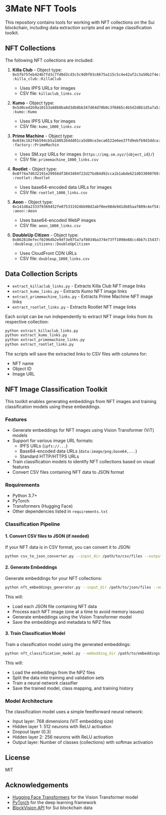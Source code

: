 # 3Mate NFT Tools

This repository contains tools for working with NFT collections on the Sui blockchain, including data extraction scripts and an image classification toolkit.

## NFT Collections

The following NFT collections are included:

1. **Killa Club** - Object type: `0x5fb75feb424b7fd3c7fd0d3cd3c5c9d9f03c8675a115c5c4e42af2c3a50b2f4e::killa_club::KillaClub`
   - Uses IPFS URLs for images
   - CSV file: `killaclub_links.csv`

2. **Kumo** - Object type: `0x5d0ced2b9a10153a68b0ba8d3db8bb347d64d70b0c3f6865c4b5d2d8b1d5a7a5::kumo::Kumo`
   - Uses IPFS URLs for images
   - CSV file: `kumo_1000_links.csv`

3. **Prime Machine** - Object type: `0x034c162f6b594cb5a1805264dd01ca5d80ce3eca6522e6ee37fd9ebfb9d3ddca::factory::PrimeMachin`
   - Uses SM.xyz URLs for images (`https://img.sm.xyz/{object_id}/`)
   - CSV file: `primemachine_1000_links.csv`

4. **Rootlet** - Object type: `0x8f74a7d632191e29956df3843404f22d27bd84d92cca1b1abde621d033098769::rootlet::Rootlet`
   - Uses base64-encoded data URLs for images
   - CSV file: `rootlet_1000_links.csv`

5. **Aeon** - Object type: `0x141d8a2333f9369452fe075331924bb98d2abf0ee98de941db85aaf809c4ef54::aeon::Aeon`
   - Uses base64-encoded WebP images
   - CSV file: `aeon_1000_links.csv`

6. **DoubleUp Citizen** - Object type: `0x862810efecf0296db2e9df3e075a7af8034ba374e73ff1098e88cc4bb7c15437::doubleup_citizens::DoubleUpCitizen`
   - Uses CloudFront CDN URLs
   - CSV file: `doubleup_1000_links.csv`

## Data Collection Scripts

- `extract_killaclub_links.py` - Extracts Killa Club NFT image links
- `extract_kumo_links.py` - Extracts Kumo NFT image links
- `extract_primemachine_links.py` - Extracts Prime Machine NFT image links
- `extract_rootlet_links.py` - Extracts Rootlet NFT image links

Each script can be run independently to extract NFT image links from its respective collection:

```bash
python extract_killaclub_links.py
python extract_kumo_links.py
python extract_primemachine_links.py
python extract_rootlet_links.py
```

The scripts will save the extracted links to CSV files with columns for:
- NFT name
- Object ID
- Image URL

## NFT Image Classification Toolkit

This toolkit enables generating embeddings from NFT images and training classification models using these embeddings.

### Features

- Generate embeddings for NFT images using Vision Transformer (ViT) models
- Support for various image URL formats:
  - IPFS URLs (`ipfs://...`)
  - Base64-encoded data URLs (`data:image/png;base64,...`)
  - Standard HTTP/HTTPS URLs
- Train classification models to identify NFT collections based on visual features
- Convert CSV files containing NFT data to JSON format

### Requirements

- Python 3.7+
- PyTorch
- Transformers (Hugging Face)
- Other dependencies listed in `requirements.txt`

### Classification Pipeline

#### 1. Convert CSV files to JSON (if needed)

If your NFT data is in CSV format, you can convert it to JSON:

```bash
python csv_to_json_converter.py --input_dir /path/to/csv/files --output_dir /path/to/output/json
```

#### 2. Generate Embeddings

Generate embeddings for your NFT collections:

```bash
python nft_embeddings_generator.py --input_dir /path/to/json/files --output_dir /path/to/output/embeddings
```

This will:
- Load each JSON file containing NFT data
- Process each NFT image (one at a time to avoid memory issues)
- Generate embeddings using the Vision Transformer model
- Save the embeddings and metadata to NPZ files

#### 3. Train Classification Model

Train a classification model using the generated embeddings:

```bash
python nft_classification_model.py --embedding_dir /path/to/embeddings --output_dir /path/to/output/model
```

This will:
- Load the embeddings from the NPZ files
- Split the data into training and validation sets
- Train a neural network classifier
- Save the trained model, class mapping, and training history

### Model Architecture

The classification model uses a simple feedforward neural network:
- Input layer: 768 dimensions (ViT embedding size)
- Hidden layer 1: 512 neurons with ReLU activation
- Dropout layer (0.3)
- Hidden layer 2: 256 neurons with ReLU activation
- Output layer: Number of classes (collections) with softmax activation

## License

MIT

## Acknowledgements

- [Hugging Face Transformers](https://huggingface.co/docs/transformers/index) for the Vision Transformer model
- [PyTorch](https://pytorch.org/) for the deep learning framework
- [BlockVision API](https://blockvision.org/) for Sui blockchain data

